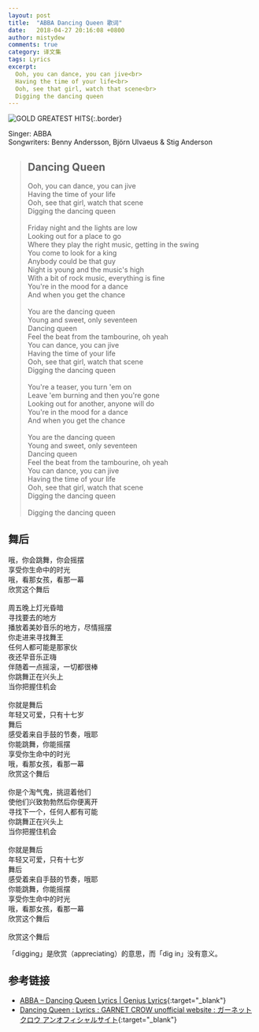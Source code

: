 ```yaml
---
layout: post
title:  "ABBA Dancing Queen 歌词"
date:   2018-04-27 20:16:08 +0800
author: mistydew
comments: true
category: 译文集
tags: Lyrics
excerpt:
  Ooh, you can dance, you can jive<br>
  Having the time of your life<br>
  Ooh, see that girl, watch that scene<br>
  Digging the dancing queen
---
```

![GOLD GREATEST HITS](https://is1-ssl.mzstatic.com/image/thumb/Music128/v4/88/92/4c/88924c01-6fb3-8616-f0b3-881b1ed09e03/source/600x600bb.jpg){:.border}

Singer: ABBA<br>
Songwriters: Benny Andersson, Björn Ulvaeus & Stig Anderson

<blockquote class="original">
  <h2>Dancing Queen</h2>
  <p>
    Ooh, you can dance, you can jive<br>
    Having the time of your life<br>
    Ooh, see that girl, watch that scene<br>
    Digging the dancing queen<br>
    <br>
    Friday night and the lights are low<br>
    Looking out for a place to go<br>
    Where they play the right music, getting in the swing<br>
    You come to look for a king<br>
    Anybody could be that guy<br>
    Night is young and the music's high<br>
    With a bit of rock music, everything is fine<br>
    You're in the mood for a dance<br>
    And when you get the chance<br>
    <br>
    You are the dancing queen<br>
    Young and sweet, only seventeen<br>
    Dancing queen<br>
    Feel the beat from the tambourine, oh yeah<br>
    You can dance, you can jive<br>
    Having the time of your life<br>
    Ooh, see that girl, watch that scene<br>
    Digging the dancing queen<br>
    <br>
    You're a teaser, you turn 'em on<br>
    Leave 'em burning and then you're gone<br>
    Looking out for another, anyone will do<br>
    You're in the mood for a dance<br>
    And when you get the chance<br>
    <br>
    You are the dancing queen<br>
    Young and sweet, only seventeen<br>
    Dancing queen<br>
    Feel the beat from the tambourine, oh yeah<br>
    You can dance, you can jive<br>
    Having the time of your life<br>
    Ooh, see that girl, watch that scene<br>
    Digging the dancing queen<br>
    <br>
    Digging the dancing queen
  </p>
</blockquote>

<div class="translation">
  <h2>舞后</h2>
  <p>
    哦，你会跳舞，你会摇摆<br>
    享受你生命中的时光<br>
    哦，看那女孩，看那一幕<br>
    欣赏这个舞后<br>
    <br>
    周五晚上灯光昏暗<br>
    寻找要去的地方<br>
    播放着美妙音乐的地方，尽情摇摆<br>
    你走进来寻找舞王<br>
    任何人都可能是那家伙<br>
    夜还早音乐正嗨<br>
    伴随着一点摇滚，一切都很棒<br>
    你跳舞正在兴头上<br>
    当你把握住机会<br>
    <br>
    你就是舞后<br>
    年轻又可爱，只有十七岁<br>
    舞后<br>
    感受着来自手鼓的节奏，哦耶<br>
    你能跳舞，你能摇摆<br>
    享受你生命中的时光<br>
    哦，看那女孩，看那一幕<br>
    欣赏这个舞后<br>
    <br>
    你是个淘气鬼，挑逗着他们<br>
    使他们兴致勃勃然后你便离开<br>
    寻找下一个，任何人都有可能<br>
    你跳舞正在兴头上<br>
    当你把握住机会<br>
    <br>
    你就是舞后<br>
    年轻又可爱，只有十七岁<br>
    舞后<br>
    感受着来自手鼓的节奏，哦耶<br>
    你能跳舞，你能摇摆<br>
    享受你生命中的时光<br>
    哦，看那女孩，看那一幕<br>
    欣赏这个舞后<br>
    <br>
    欣赏这个舞后
  </p>
</div>

「digging」是欣赏（appreciating）的意思，而「dig in」没有意义。

## 参考链接

* [ABBA – Dancing Queen Lyrics \| Genius Lyrics](https://genius.com/Abba-dancing-queen-lyrics){:target="_blank"}
* [Dancing Queen : Lyrics : GARNET CROW unofficial website : ガーネットクロウ アンオフィシャルサイト](https://ganekuro.github.io/lyrics/featuring/Dancing-Queen.html){:target="_blank"}
